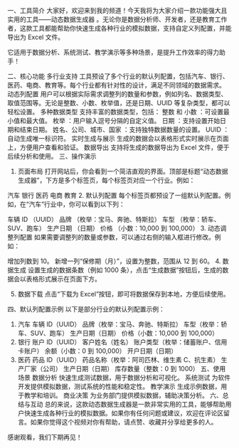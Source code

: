 一、工具简介
大家好，欢迎来到我的频道！今天我将为大家介绍一款功能强大且实用的工具——动态数据生成器 。无论你是数据分析师、开发者，还是教育工作者，这款工具都能帮助你快速生成各种行业的模拟数据，支持自定义列配置，并能导出为 Excel 文件。

它适用于数据分析、系统测试、教学演示等多种场景，是提升工作效率的得力助手！

二、核心功能
多行业支持
工具预设了多个行业的默认列配置，包括汽车、银行、医药、电商、教育等。每个行业都有针对性的设计，满足不同领域的数据需求。
动态列配置
用户可以根据实际需求调整列的数量和参数，例如列名、数据类型、取值范围等。无论是整数、小数、枚举值，还是日期、UUID 等复杂类型，都可以轻松设置。
多种数据类型
支持丰富的数据类型，包括：
整数 和 小数 ：可设置最小值和最大值。
枚举 ：用户输入逗号分隔的自定义值。
日期 ：支持设置开始日期和结束日期。
姓名、公司、城市、国家 ：支持独特数据数量的设置。
UUID ：自动生成唯一标识符。
实时生成与展示
生成的数据会以表格形式实时展示在页面上，方便用户查看和验证。
数据导出
支持将生成的数据导出为 Excel 文件，便于后续分析和使用。
三、操作演示

1. 页面布局
   打开网站后，你会看到一个简洁直观的界面。顶部是标题“动态数据生成器”，下方是多个标签页，每个标签页对应一个行业。例如：

汽车
银行
医药
电商
教育 2. 默认列配置
每个标签页都预设了一组默认列配置。例如，在“汽车”行业中，你可以看到以下列：

车辆 ID （UUID）
品牌 （枚举：宝马、奔驰、特斯拉）
车型 （枚举：轿车、SUV、跑车）
生产日期 （日期）
价格 （小数：10,000 到 100,000） 3. 动态调整列配置
如果需要调整列的数量或参数，可以通过右侧的输入框进行修改。例如：

增加列数到 10。
新增一列“保修期（月）”，设置为整数，范围从 12 到 60。 4. 数据生成
设置生成的数据条数（例如 1000 条），点击“生成数据”按钮后，生成的数据会以表格形式展示在页面下方。

5. 数据下载
   点击“下载为 Excel”按钮，即可将数据保存到本地，方便后续使用。

四、默认列配置示例
以下是部分行业的默认列配置示例：

1. 汽车
   车辆 ID（UUID）
   品牌（枚举：宝马、奔驰、特斯拉）
   车型（枚举：轿车、SUV、跑车）
   生产日期（日期）
   价格（小数：10,000 到 100,000）
2. 银行
   账户 ID（UUID）
   客户姓名（姓名）
   账户类型（枚举：储蓄账户、信用卡账户）
   余额（小数：0 到 100,000）
   开户日期（日期）
3. 医药
   药品 ID（UUID）
   药品名称（枚举：阿司匹林、维生素 C、抗生素）
   生产厂家（公司）
   生产日期（日期）
   库存数量（整数：0 到 1000）
   五、使用场景
   数据分析
   快速生成测试数据，用于数据分析和可视化。
   系统测试
   为软件开发提供模拟数据，测试系统的性能和稳定性。
   教学演示
   生成示例数据，用于教学和培训。
   商业决策
   为业务部门提供模拟数据，辅助决策分析。
   六、总结与互动
   总的来说，这款动态数据生成器是一款非常实用的工具，能够帮助用户快速生成各种行业的模拟数据。如果你有任何问题或建议，欢迎在评论区留言。如果你觉得这个视频对你有帮助，请点赞、收藏并分享给更多的人。

感谢观看，我们下期再见！
